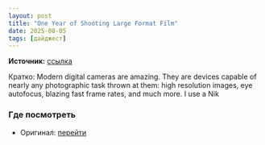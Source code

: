 ```yaml
---
layout: post
title: "One Year of Shooting Large Format Film"
date: 2025-08-05
tags: [дайджест]
---
```


**Источник:** [ссылка](https://photographylife.com/one-year-of-shooting-large-format-film)

Кратко: Modern digital cameras are amazing. They are devices capable of nearly any photographic task thrown at them: high resolution images, eye autofocus, blazing fast frame rates, and much more. I use a Nik

### Где посмотреть
- Оригинал: [перейти]({link})
